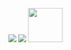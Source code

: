 <div align="center">
<img src=https://i.postimg.cc/J447Ghpf/Untitled198-20251028151115.png>
<img src=https://i.postimg.cc/brYPD6RX/Untitled195-20251028120908-1.gif>
<img src=https://i.postimg.cc/DwxxnxST/Untitled200-20251028151732.png height="70">


</div>

